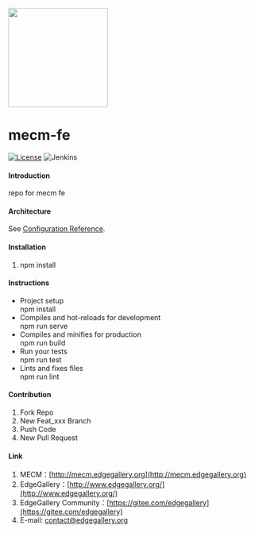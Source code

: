 <p align="left">
<img src="https://images.gitee.com/uploads/images/2020/1222/091155_70a1217a_7625361.png" width="200">
</p>

# mecm-fe

[![License](https://img.shields.io/badge/License-Apache%202.0-blue.svg)](https://opensource.org/licenses/Apache-2.0)
![Jenkins](https://img.shields.io/jenkins/build?jobUrl=http%3A%2F%2Fjenkins.edgegallery.org%2Fview%2FMEC-PLATFORM-BUILD%2Fjob%2Fmecm-meo-frontend-docker-image-update-daily-master%2F)

#### Introduction
repo for mecm fe

#### Architecture
See [Configuration Reference](https://cli.vuejs.org/config/).


#### Installation

1. npm install


#### Instructions

- Project setup  
npm install
- Compiles and hot-reloads for development  
npm run serve
- Compiles and minifies for production  
npm run build
- Run your tests  
npm run test
- Lints and fixes files  
npm run lint


#### Contribution

1.  Fork Repo
2.  New Feat_xxx Branch
3.  Push Code
4.  New Pull Request


#### Link

1.  MECM：[http://mecm.edgegallery.org](http://mecm.edgegallery.org)
2.  EdgeGallery：[http://www.edgegallery.org/](http://www.edgegallery.org/)
3.  EdgeGallery Community：[https://gitee.com/edgegallery](https://gitee.com/edgegallery)
4.  E-mail: contact@edgegallery.org
